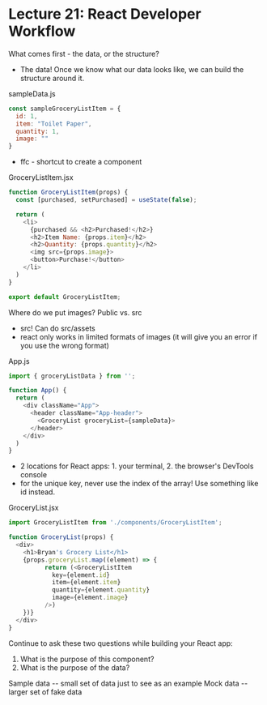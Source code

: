 # Lecture 21: React Developer Workflow

What comes first - the data, or the structure?
* The data! Once we know what our data looks like, we can build the structure around it.

sampleData.js
```js
const sampleGroceryListItem = {
  id: 1,
  item: "Toilet Paper",
  quantity: 1,
  image: ""
}
```

* ffc - shortcut to create a component

GroceryListItem.jsx
```js
function GroceryListItem(props) {
  const [purchased, setPurchased] = useState(false);

  return (
    <li>
      {purchased && <h2>Purchased!</h2>}
      <h2>Item Name: {props.item}</h2>
      <h2>Quantity: {props.quantity}</h2>
      <img src={props.image}>
      <button>Purchase!</button>
    </li>
  )
}

export default GroceryListItem;
```

Where do we put images? Public vs. src
* src! Can do src/assets
* react only works in limited formats of images (it will give you an error if you use the wrong format)

App.js
```js
import { groceryListData } from '';

function App() {
  return (
    <div className="App">
      <header className="App-header">
        <GroceryList groceryList={sampleData}>
      </header>
    </div>
  )
}
```

* 2 locations for React apps: 1. your terminal, 2. the browser's DevTools console 
* for the unique key, never use the index of the array! Use something like id instead.

GroceryList.jsx
```js
import GroceryListItem from './components/GroceryListItem';

function GroceryList(props) {
  <div>
    <h1>Bryan's Grocery List</h1>
    {props.groceryList.map((element) => {
          return (<GroceryListItem
            key={element.id}
            item={element.item}
            quantity={element.quantity}
            image={element.image}
          />)
    })}
  </div> 
}
```

Continue to ask these two questions while building your React app:
1. What is the purpose of this component?
2. What is the purpose of the data?

Sample data -- small set of data just to see as an example
Mock data -- larger set of fake data